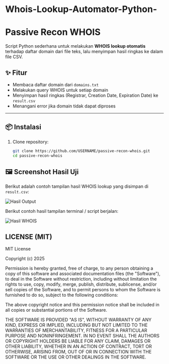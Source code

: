 # Whois-Lookup-Automator-Python-
# Passive Recon WHOIS

Script Python sederhana untuk melakukan **WHOIS lookup otomatis** terhadap daftar domain dari file teks, lalu menyimpan hasil ringkas ke dalam file CSV.

## ✨ Fitur
- Membaca daftar domain dari `domains.txt`
- Melakukan query WHOIS untuk setiap domain
- Menyimpan hasil ringkas (Registrar, Creation Date, Expiration Date) ke `result.csv`
- Menangani error jika domain tidak dapat diproses

---

## 📦 Instalasi

1. Clone repository:
   ```bash
   git clone https://github.com/USERNAME/passive-recon-whois.git
   cd passive-recon-whois
   
## 🖼️ Screenshot Hasil Uji

Berikut adalah contoh tampilan hasil WHOIS lookup yang disimpan di `result.csv`:

![Hasil Output](hasil1.png)

Berikut contoh hasil tampilan terminal / script berjalan:

![Hasil WHOIS](hasilwhois.png)


## LICENSE (MIT)
MIT License

Copyright (c) 2025

Permission is hereby granted, free of charge, to any person obtaining a copy of this software and associated documentation files (the "Software"), to deal in the Software without restriction, including without limitation the rights to use, copy, modify, merge, publish, distribute, sublicense, and/or sell copies of the Software, and to permit persons to whom the Software is furnished to do so, subject to the following conditions:

The above copyright notice and this permission notice shall be included in all copies or substantial portions of the Software.

THE SOFTWARE IS PROVIDED "AS IS", WITHOUT WARRANTY OF ANY KIND, EXPRESS OR IMPLIED, INCLUDING BUT NOT LIMITED TO THE WARRANTIES OF MERCHANTABILITY, FITNESS FOR A PARTICULAR PURPOSE AND NONINFRINGEMENT. IN NO EVENT SHALL THE AUTHORS OR COPYRIGHT HOLDERS BE LIABLE FOR ANY CLAIM, DAMAGES OR OTHER LIABILITY, WHETHER IN AN ACTION OF CONTRACT, TORT OR OTHERWISE, ARISING FROM, OUT OF OR IN CONNECTION WITH THE SOFTWARE OR THE USE OR OTHER DEALINGS IN THE SOFTWARE.
